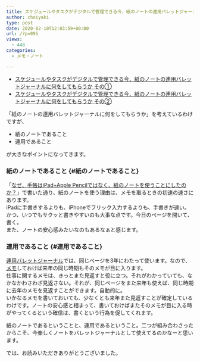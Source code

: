 ```yaml
---
title: スケジュールやタスクがデジタルで管理できる今、紙のノートの連用バレットジャーナルに何をしてもらうか その③
author: choiyaki
type: post
date: 2020-02-10T12:03:59+00:00
url: /?p=895
views:
  - 448
categories:
  - メモ・ノート

---
```

  * [スケジュールやタスクがデジタルで管理できる今、紙のノートの連用バレットジャーナルに何をしてもらうか その①][1]
  * [スケジュールやタスクがデジタルで管理できる今、紙のノートの連用バレットジャーナルに何をしてもらうか その②][2]

「紙のノートの連用バレットジャーナルに何をしてもらうか」を考えているわけですが、

  * 紙のノートであること
  * 連用であること

が大きなポイントになってきます。

### 紙のノートであること {#紙のノートであること}

「[なぜ、手帳はiPad+Apple Pencilではなく、紙のノートを使うことにしたのか？][3]」で書いた通り、紙のノートを使う理由は、メモを取るときの初速の速さにあります。  
iPadに手書きするよりも、iPhoneでフリック入力するよりも、手書きが速い。かつ、いつでもサクッと書きやすいのも大事な点です。今日のページを開いて、書く。  
また、ノートの安心感みたいなのもあるなぁと感じます。

### 連用であること {#連用であること}

[連用バレットジャーナル][4]では、同じページを3年にわたって使います。なので、[メモ][5]しておけば来年の同じ時期もそのメモが目に入ります。  
仕事に関するメモは、きっとまた見返すと役に立つ。それがわかっていても、なかなかわさわざ見返さない。それが、同じページをまた来年も使えば、同じ時期に去年のメモを見返すことができます。自動的に。  
いかなるメモを書いておいても、少なくとも来年また見返すことが確定しているわけです。ノートの安心感と相まって、書いておけばまたそのメモが目に入る時がやってくるという確信は、書くという行為を促してくれます。

紙のノートであるということと、連用であるということ。二つが組み合わさったからこそ、今楽しくノートをバレットジャーナルとして使えてるのかなーと思います。

では、お読みいただきありがとうございました。

 [1]: https://choiyaki.com/?p=880
 [2]: https://choiyaki.com/?p=882
 [3]: https://choiyaki.com/?p=828
 [4]: https://scrapbox.io/choiyaki-hondana/%E9%80%A3%E7%94%A8%E3%83%90%E3%83%AC%E3%83%83%E3%83%88%E3%82%B8%E3%83%A3%E3%83%BC%E3%83%8A%E3%83%AB
 [5]: https://scrapbox.io/choiyaki-hondana/%E3%83%A1%E3%83%A2